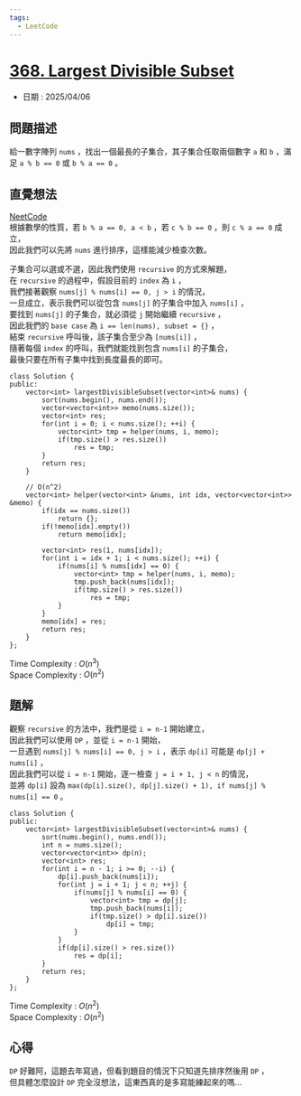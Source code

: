 ```yaml
---
tags:
  - LeetCode
---
```


# [368. Largest Divisible Subset](https://leetcode.com/problems/largest-divisible-subset/description/)  

+ 日期 : 2025/04/06  

## 問題描述  

給一數字陣列 `nums` ，找出一個最長的子集合，其子集合任取兩個數字 `a` 和 `b` ，滿足 `a % b == 0` 或 `b % a == 0` 。  

## 直覺想法  

[NeetCode](https://www.youtube.com/watch?v=O-aXzrDB49w)  
根據數學的性質，若 `b % a == 0, a < b` ，若 `c % b == 0` ，則 `c % a == 0` 成立，  
因此我們可以先將 `nums` 進行排序，這樣能減少檢查次數。  

子集合可以選或不選，因此我們使用 `recursive` 的方式來解題，  
在 `recursive` 的過程中，假設目前的 `index` 為 `i` ，  
我們接著觀察 `nums[j] % nums[i] == 0, j > i` 的情況，  
一旦成立，表示我們可以從包含 `nums[j]` 的子集合中加入 `nums[i]` ，  
要找到 `nums[j]` 的子集合，就必須從 `j` 開始繼續 `recursive` ，  
因此我們的 `base case` 為 `i == len(nums), subset = {}` ，  
結束 `recursive` 呼叫後，該子集合至少為 `[nums[i]]` ，  
隨著每個 `index` 的呼叫，我們就能找到包含 `nums[i]` 的子集合，  
最後只要在所有子集中找到長度最長的即可。  

```cpp=
class Solution {
public:
    vector<int> largestDivisibleSubset(vector<int>& nums) {
        sort(nums.begin(), nums.end());
        vector<vector<int>> memo(nums.size());
        vector<int> res;
        for(int i = 0; i < nums.size(); ++i) {
            vector<int> tmp = helper(nums, i, memo);
            if(tmp.size() > res.size())
                res = tmp;
        }
        return res;
    }

    // O(n^2)
    vector<int> helper(vector<int> &nums, int idx, vector<vector<int>> &memo) {
        if(idx == nums.size())
            return {};
        if(!memo[idx].empty())
            return memo[idx];
        
        vector<int> res(1, nums[idx]);
        for(int i = idx + 1; i < nums.size(); ++i) {
            if(nums[i] % nums[idx] == 0) {
                vector<int> tmp = helper(nums, i, memo);
                tmp.push_back(nums[idx]);
                if(tmp.size() > res.size())
                    res = tmp;
            }
        }
        memo[idx] = res;
        return res;
    }
};
```

Time Complexity : $O(n^3)$  
Space Complexity : $O(n^2)$  

## 題解  

觀察 `recursive` 的方法中，我們是從 `i = n-1` 開始建立，  
因此我們可以使用 `DP` ，並從 `i = n-1` 開始，  
一旦遇到 `nums[j] % nums[i] == 0, j > i` ，表示 `dp[i]` 可能是 `dp[j] + nums[i]` ，  
因此我們可以從 `i = n-1` 開始，逐一檢查 `j = i + 1, j < n` 的情況，  
並將 `dp[i]` 設為 `max(dp[i].size(), dp[j].size() + 1), if nums[j] % nums[i] == 0` 。  

```cpp=
class Solution {
public:
    vector<int> largestDivisibleSubset(vector<int>& nums) {
        sort(nums.begin(), nums.end());
        int n = nums.size();
        vector<vector<int>> dp(n);
        vector<int> res;
        for(int i = n - 1; i >= 0; --i) {
            dp[i].push_back(nums[i]);
            for(int j = i + 1; j < n; ++j) {
                if(nums[j] % nums[i] == 0) {
                    vector<int> tmp = dp[j];
                    tmp.push_back(nums[i]);
                    if(tmp.size() > dp[i].size())
                        dp[i] = tmp;
                }
            }
            if(dp[i].size() > res.size())
                res = dp[i];
        }
        return res;
    }
};
```

Time Complexity : $O(n^2)$  
Space Complexity : $O(n^2)$  

## 心得  

`DP` 好難阿，這題去年寫過，但看到題目的情況下只知道先排序然後用 `DP` ，  
但具體怎麼設計 `DP` 完全沒想法，這東西真的是多寫能練起來的嗎...  
